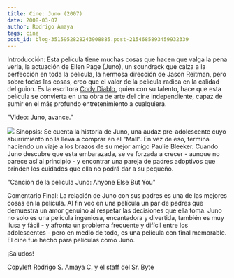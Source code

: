 ```yaml
---
title: Cine: Juno (2007)
date: 2008-03-07
author: Rodrigo Amaya
tags: cine
post_id: blog-3515952828243908885.post-2154685893459932339
---
```


Introducción: Esta película tiene muchas cosas que hacen que valga la pena verla, la actuación de Ellen Page (Juno), un soundrack que calza a la perfección en toda la película, la hermosa dirección de Jason Reitman, pero sobre todas las cosas, creo que el valor de la película radica en la calidad del guion. Es la escritora [Cody Diablo,](http://diablocody.blogspot.com/) quien con su talento, hace que esta película se convierta en una obra de arte del cine independiente, capaz de sumir en el más profundo entretenimiento a cualquiera.

"Video:
Juno, avance."

![](http://www.reelmovienews.com/images/gallery/the-juno-movie-poster_292x410.jpg) Sinopsis: Se
cuenta la historia de Juno, una audaz pre-adolescente cuyo aburrimiento no la lleva a comprar en el "Mall". En vez de eso, termina haciendo un viaje a los brazos de su mejor amigo Paulie Bleeker. Cuando Juno descubre que esta embarazada, se ve forzada a crecer - aunque no parece así al principio - y encontrar una pareja de padres adoptivos que brinden los cuidados que ella no podrá dar a su pequeño.

"Canción
de la película Juno: Anyone Else But You"

Comentario Final: La relación de Juno con sus padres es una de las mejores cosas en la película. Al fin veo en una película un par de padres que demuestra un amor genuino al respetar las decisiones que ella toma. Juno no solo es una película ingeniosa, encantadora y divertida, también es muy ilusa y fácil - y afronta un problema frecuente y difícil entre los adolescentes - pero en medio de todo, es una película con final memorable. El cine fue hecho para películas como Juno.

¡Saludos!

Copyleft Rodrigo S. Amaya C. y el staff del Sr. Byte